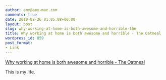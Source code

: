 ```yaml
---
author: amy@amy-mac.com
comments: true
date: 2010-08-26 01:05:08+00:00
layout: post
slug: why-working-at-home-is-both-awesome-and-horrible-the
title: Why working at home is both awesome and horrible - The Oatmeal
wordpress_id: 859
post_format:
- Link
---
```


[Why working at home is both awesome and horrible - The Oatmeal](http://theoatmeal.com/comics/working_home)

This is my life.
